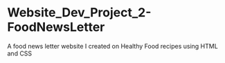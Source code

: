 # Website_Dev_Project_2-FoodNewsLetter
A food news letter website I created on Healthy Food recipes using HTML and CSS
